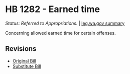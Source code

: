 # HB 1282 - Earned time
*Status: Referred to Appropriations.* | [leg.wa.gov summary](https://app.leg.wa.gov/billsummary?BillNumber=1282&Year=2021)

Concerning allowed earned time for certain offenses.

## Revisions
* [Original Bill](1/)
* [Substitute Bill](S/)
